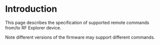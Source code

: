 # Introduction #

This page describes the specification of supported remote commands from/to RF Explorer device.

Note different versions of the firmware may support different commands.
